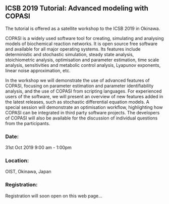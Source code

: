## ICSB 2019 Tutorial: Advanced modeling with COPASI

The tutorial is offered as a satellite workshop to the ICSB 2019 in Okinawa. 

COPASI is a widely used software tool for creating, simulating and analysing models of biochemical reaction networks. It is open source free software and available for all major operating systems. 
Its features include deterministic and stochastic simulation, steady state analysis, stoichiometric analysis, optimisation and parameter estimation, time scale analysis, sensitivities and metabolic control analysis, Lyapunov exponents, linear noise approximation, etc. 

In the workshop we will demonstrate the use of advanced features of COPASI, focusing on parameter estimation and parameter identifiability analysis, and the use of COPASI from scripting languages. For experienced users of the software, we will present an overview of new features added in the latest releases, such as stochastic differential equation models. 
A special session will demonstrate an optimisation workflow, highlighting how COPASI can be integrated in third party software projects. 
The developers of COPASI will also be available for the discussion of individual questions from the participants. 

### Date:
31st Oct 2019 9:00 am - 1:00pm

### Location: 
OIST, Okinawa, Japan

### Registration:
Registration will soon open on this web page...
